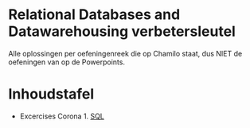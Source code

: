 # Relational Databases and Datawarehousing verbetersleutel

Alle oplossingen per oefeningenreek die op Chamilo staat, dus NIET de oefeningen van op de Powerpoints.

# Inhoudstafel

- Excercises Corona 1. [SQL](Excercises%20Corona/SQL_Review_Corona.md) 
